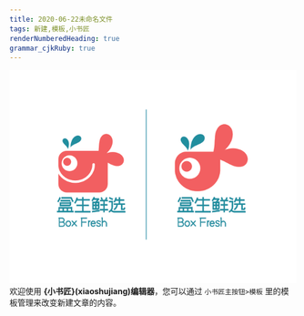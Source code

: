 ```yaml
---
title: 2020-06-22未命名文件 
tags: 新建,模板,小书匠
renderNumberedHeading: true
grammar_cjkRuby: true
---
```


![enter description here](./images/盒生图标-原始.png)
欢迎使用 **{小书匠}(xiaoshujiang)编辑器**，您可以通过 `小书匠主按钮>模板` 里的模板管理来改变新建文章的内容。